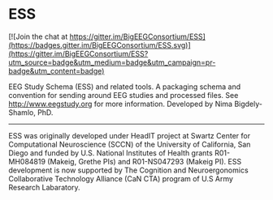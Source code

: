ESS
===

[![Join the chat at https://gitter.im/BigEEGConsortium/ESS](https://badges.gitter.im/BigEEGConsortium/ESS.svg)](https://gitter.im/BigEEGConsortium/ESS?utm_source=badge&utm_medium=badge&utm_campaign=pr-badge&utm_content=badge)

EEG Study Schema (ESS) and related tools. A packaging schema and convention for sending around EEG studies and processed files.
See http://www.eegstudy.org for more information. Developed by Nima Bigdely-Shamlo, PhD.

     
___
ESS was originally developed under HeadIT project at Swartz Center for Computational Neuroscience (SCCN) of the University of California, San Diego and funded by U.S. National Institutes of Health grants R01-MH084819 (Makeig, Grethe PIs) and R01-NS047293 (Makeig PI). ESS development is now supported by The Cognition and Neuroergonomics Collaborative Technology Alliance (CaN CTA) program of U.S Army Research Labaratory.
